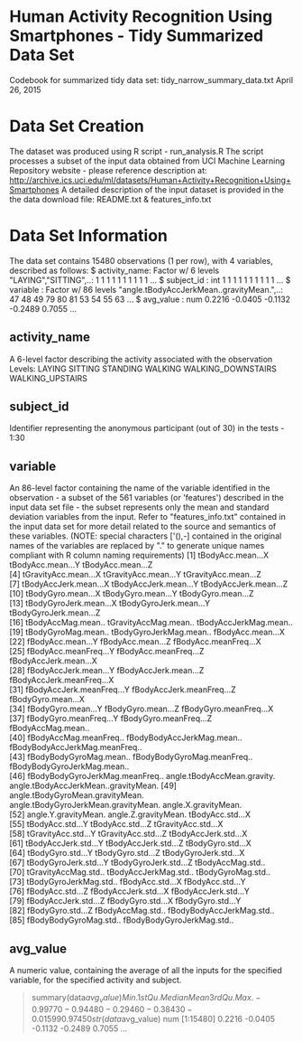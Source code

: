# Human Activity Recognition Using Smartphones - Tidy Summarized Data Set 

Codebook for summarized tidy data set: tidy_narrow_summary_data.txt
April 26, 2015

# Data Set Creation
The dataset was produced using R script - run_analysis.R
The script processes a subset of the input data obtained from UCI Machine Learning Repository website - please reference description at: http://archive.ics.uci.edu/ml/datasets/Human+Activity+Recognition+Using+Smartphones 
A detailed description of the input dataset is provided in the the data download file: README.txt & features_info.txt


# Data Set Information
The data set contains 15480 observations (1 per row), with 4 variables, described as follows:
 $ activity_name: Factor w/ 6 levels "LAYING","SITTING",..: 1 1 1 1 1 1 1 1 1 1 ...
 $ subject_id   : int  1 1 1 1 1 1 1 1 1 1 ...
 $ variable     : Factor w/ 86 levels "angle.tBodyAccJerkMean..gravityMean.",..: 47 48 49 79 80 81 53 54 55 63 ...
 $ avg_value    : num  0.2216 -0.0405 -0.1132 -0.2489 0.7055 ...
 
## activity_name
A 6-level factor describing the activity associated with the observation 
Levels: LAYING SITTING STANDING WALKING WALKING_DOWNSTAIRS WALKING_UPSTAIRS

## subject_id
Identifier representing the anonymous participant (out of 30) in the tests - 1:30

## variable
An 86-level factor containing the name of the variable identified in the observation - a subset of the 561 variables (or 'features') described in the input data set file - the subset represents only the mean and standard deviation variables from the input.
Refer to "features_info.txt" contained in the input data set for more detail related to the source and semantics of these variables.
(NOTE: special characters ['(),-] contained in the original names of the variables are replaced by "." to generate unique names compliant with R column naming requirements)
 [1] tBodyAcc.mean...X                    tBodyAcc.mean...Y                    tBodyAcc.mean...Z                   
 [4] tGravityAcc.mean...X                 tGravityAcc.mean...Y                 tGravityAcc.mean...Z                
 [7] tBodyAccJerk.mean...X                tBodyAccJerk.mean...Y                tBodyAccJerk.mean...Z               
[10] tBodyGyro.mean...X                   tBodyGyro.mean...Y                   tBodyGyro.mean...Z                  
[13] tBodyGyroJerk.mean...X               tBodyGyroJerk.mean...Y               tBodyGyroJerk.mean...Z              
[16] tBodyAccMag.mean..                   tGravityAccMag.mean..                tBodyAccJerkMag.mean..              
[19] tBodyGyroMag.mean..                  tBodyGyroJerkMag.mean..              fBodyAcc.mean...X                   
[22] fBodyAcc.mean...Y                    fBodyAcc.mean...Z                    fBodyAcc.meanFreq...X               
[25] fBodyAcc.meanFreq...Y                fBodyAcc.meanFreq...Z                fBodyAccJerk.mean...X               
[28] fBodyAccJerk.mean...Y                fBodyAccJerk.mean...Z                fBodyAccJerk.meanFreq...X           
[31] fBodyAccJerk.meanFreq...Y            fBodyAccJerk.meanFreq...Z            fBodyGyro.mean...X                  
[34] fBodyGyro.mean...Y                   fBodyGyro.mean...Z                   fBodyGyro.meanFreq...X              
[37] fBodyGyro.meanFreq...Y               fBodyGyro.meanFreq...Z               fBodyAccMag.mean..                  
[40] fBodyAccMag.meanFreq..               fBodyBodyAccJerkMag.mean..           fBodyBodyAccJerkMag.meanFreq..      
[43] fBodyBodyGyroMag.mean..              fBodyBodyGyroMag.meanFreq..          fBodyBodyGyroJerkMag.mean..         
[46] fBodyBodyGyroJerkMag.meanFreq..      angle.tBodyAccMean.gravity.          angle.tBodyAccJerkMean..gravityMean.
[49] angle.tBodyGyroMean.gravityMean.     angle.tBodyGyroJerkMean.gravityMean. angle.X.gravityMean.                
[52] angle.Y.gravityMean.                 angle.Z.gravityMean.                 tBodyAcc.std...X                    
[55] tBodyAcc.std...Y                     tBodyAcc.std...Z                     tGravityAcc.std...X                 
[58] tGravityAcc.std...Y                  tGravityAcc.std...Z                  tBodyAccJerk.std...X                
[61] tBodyAccJerk.std...Y                 tBodyAccJerk.std...Z                 tBodyGyro.std...X                   
[64] tBodyGyro.std...Y                    tBodyGyro.std...Z                    tBodyGyroJerk.std...X               
[67] tBodyGyroJerk.std...Y                tBodyGyroJerk.std...Z                tBodyAccMag.std..                   
[70] tGravityAccMag.std..                 tBodyAccJerkMag.std..                tBodyGyroMag.std..                  
[73] tBodyGyroJerkMag.std..               fBodyAcc.std...X                     fBodyAcc.std...Y                    
[76] fBodyAcc.std...Z                     fBodyAccJerk.std...X                 fBodyAccJerk.std...Y                
[79] fBodyAccJerk.std...Z                 fBodyGyro.std...X                    fBodyGyro.std...Y                   
[82] fBodyGyro.std...Z                    fBodyAccMag.std..                    fBodyBodyAccJerkMag.std..           
[85] fBodyBodyGyroMag.std..               fBodyBodyGyroJerkMag.std..          

## avg_value
A numeric value, containing the average of all the inputs for the specified variable, for the specified activity and subject.
> summary(data$avg_value)
    Min.  1st Qu.   Median     Mean  3rd Qu.     Max. 
-0.99770 -0.94480 -0.29460 -0.38430 -0.01599  0.97450 
> str(data$avg_value)
 num [1:15480] 0.2216 -0.0405 -0.1132 -0.2489 0.7055 ...
 
 
 